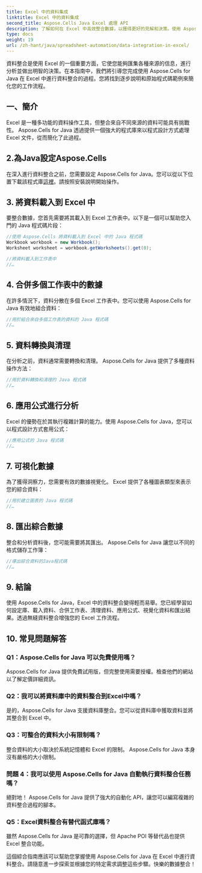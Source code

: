 ```yaml
---
title: Excel 中的資料集成
linktitle: Excel 中的資料集成
second_title: Aspose.Cells Java Excel 處理 API
description: 了解如何在 Excel 中高效整合數據，以獲得更好的見解和決策。使用 Aspose.Cells for Java 的原始碼逐步指南。
type: docs
weight: 19
url: /zh-hant/java/spreadsheet-automation/data-integration-in-excel/
---
```


資料整合是使用 Excel 的一個重要方面，它使您能夠匯集各種來源的信息，進行分析並做出明智的決策。在本指南中，我們將引導您完成使用 Aspose.Cells for Java 在 Excel 中進行資料整合的過程。您將找到逐步說明和原始程式碼範例來簡化您的工作流程。

## 一、簡介

Excel 是一種多功能的資料操作工具，但整合來自不同來源的資料可能具有挑戰性。 Aspose.Cells for Java 透過提供一個強大的程式庫來以程式設計方式處理 Excel 文件，從而簡化了此過程。

## 2.為Java設定Aspose.Cells

在深入進行資料整合之前，您需要設定 Aspose.Cells for Java。您可以從以下位置下載該程式庫[這裡](https://releases.aspose.com/cells/java/)。請按照安裝說明開始操作。

## 3. 將資料載入到 Excel 中

要整合數據，您首先需要將其載入到 Excel 工作表中。以下是一個可以幫助您入門的 Java 程式碼片段：

```java
//使用 Aspose.Cells 將資料載入到 Excel 中的 Java 程式碼
Workbook workbook = new Workbook();
Worksheet worksheet = workbook.getWorksheets().get(0);

//將資料載入到工作表中
//…
```

## 4. 合併多個工作表中的數據

在許多情況下，資料分散在多個 Excel 工作表中。您可以使用 Aspose.Cells for Java 有效地組合資料：

```java
//用於組合來自多個工作表的資料的 Java 程式碼
//…
```

## 5. 資料轉換與清理

在分析之前，資料通常需要轉換和清理。 Aspose.Cells for Java 提供了多種資料操作方法：

```java
//用於資料轉換和清理的 Java 程式碼
//…
```

## 6. 應用公式進行分析

Excel 的優勢在於其執行複雜計算的能力。使用 Aspose.Cells for Java，您可以以程式設計方式套用公式：

```java
//應用公式的 Java 程式碼
//…
```

## 7. 可視化數據

為了獲得洞察力，您需要有效的數據視覺化。 Excel 提供了各種圖表類型來表示您的綜合資料：

```java
//用於建立圖表的 Java 程式碼
//…
```

## 8. 匯出綜合數據

整合和分析資料後，您可能需要將其匯出。 Aspose.Cells for Java 讓您以不同的格式儲存工作簿：

```java
//導出綜合資料的Java程式碼
//…
```

## 9. 結論

使用 Aspose.Cells for Java，Excel 中的資料整合變得輕而易舉。您已經學習如何設定庫、載入資料、合併工作表、清理資料、應用公式、視覺化資料和匯出結果。透過無縫資料整合增強您的 Excel 工作流程。

## 10. 常見問題解答

### Q1：Aspose.Cells for Java 可以免費使用嗎？

Aspose.Cells for Java 提供免費試用版，但完整使用需要授權。檢查他們的網站以了解定價詳細資訊。

### Q2：我可以將資料庫中的資料整合到Excel中嗎？

是的，Aspose.Cells for Java 支援資料庫整合。您可以從資料庫中獲取資料並將其整合到 Excel 中。

### Q3：可整合的資料大小有限制嗎？

整合資料的大小取決於系統記憶體和 Excel 的限制。 Aspose.Cells for Java 本身沒有嚴格的大小限制。

### 問題 4：我可以使用 Aspose.Cells for Java 自動執行資料整合任務嗎？

絕對地！ Aspose.Cells for Java 提供了強大的自動化 API，讓您可以編寫複雜的資料整合過程的腳本。

### Q5：Excel資料整合有替代函式庫嗎？

雖然 Aspose.Cells for Java 是可靠的選擇，但 Apache POI 等替代品也提供 Excel 整合功能。

這個綜合指南應該可以幫助您掌握使用 Aspose.Cells for Java 在 Excel 中進行資料整合。請隨意進一步探索並根據您的特定需求調整這些步驟。快樂的數據整合！